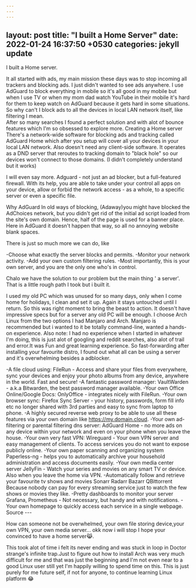 ```yaml
---
---
---
```

layout: post
title:  "I built a Home Server"
date:   2022-01-24 16:37:50 +0530
categories: jekyll update
---

I built a Home server.

It all started with ads, my main mission these days was to stop incoming all trackers and blocking ads. I just didn't wanted to see ads anywhere. I use AdGuard to block everything in mobile so it's all good in my mobile but when I use TV or when my mom dad watch YouTube in their mobile it's hard for them to keep watch on AdGuard because it gets hard in some situations.
So why can't I block ads to all the devices 
in local LAN network itself, like filtering I mean.  
After so many searches I found a perfect solution and with alot of bounce features which I'm so obsessed to explore more.
Creating a Home server 
There's a network-wide software for blocking ads and tracking called AdGuard Home which after you setup will cover all your devices in your local LAN network. Also doesn't need any client-side software. 
It operates as a DND server that reroutes to tracking domain to "black hole" so our devices won't connect to those domains. (I didn't completely understand but it works) 

I will even say more. Adguard - not just an ad blocker, but a full-featured firewall. With its help, you are able to take under your control all apps on your device, allow or forbid the network access - as a whole, to a specific server or even a specific file.

Why AdGuard 
In old ways of blocking, (Adaway)you might have blocked the AdChoices network, but you didn't get rid of the initial ad script loaded from the site's own domain. Hence, half of the page is used for a banner place.
Here in AdGuard it doesn't happen that way, so all no annoying website blank spaces.

There is just so much more we can do, like 

-Choose what exactly the server blocks and permits.
-Monitor your network activity.
-Add your own custom filtering rules.
-Most importantly, this is your own server, and you are the only one who's in control.

Chalo we have the solution to our problem but the main thing ' a server'. That is a little rough path I took but i built it.

I used my old PC which was unused for so many days, only when I come home for holidays, I clean and set it up. Again it stays untouched until I return. 
So this was right moment to bring the beast to action. It doesn't have impressive specs but for a server any old PC will be enough.
I choose Arch Linux from the two options I had Manjaro and Arch. Manjaro is recommended but i wanted to it be totally command-line, wanted a hands-on experience. 
Also note: I had no experience when I started in whatever I'm doing, this is just alot of googling and reddit searches, also alot of trail and error.It was Fun and great learning experience. 
So fast-forwarding after installing your favourite distro, I found out what all can be using a server and it's overwhelming besides a adblocker.

-A file cloud using: FileRun - Access and share your files from everywhere, sync your devices and enjoy your photo albums from any device, anywhere in the world. Fast and secure!
-A fantastic password manager: VaultWarden - a.k.a Bitwarden, the best password manager available.
-Your own Office Online/Google Docs: OnlyOffice - integrates nicely with FileRun.
-Your own browser sync: Firefox Sync Server - your history, passwords, form fill info etc no longer shared with 3rd parties and easy to sync from laptop to phone.
-A highly secured reverse web proxy to be able to use all these features via your own domain like https://my.domain.cloud.
-Your own ad-filtering or parental filtering dns server: AdGuard Home - no more ads on any device within your network and even on your phone when you leave the house.
-Your own very fast VPN: Wireguard - Your own VPN server and easy management of clients. To access services you do not want to expose publicly online.
-Your own paper scanning and organizing system Paperless-ng - helps you to automatically archive your household administration and access documents easily.
-Your own media center server JellyFin - Watch your series and movies on any smart TV or device. Also when you leave the home via VPN.
-Automatically follow and retrieve your favourite tv shows and movies Sonarr Radarr Bazarr QBittorrent Because nobody can pay for every streaming service just to watch the few shows or movies they like.
-Pretty dashboards to monitor your server Grafana, Prometheus - Not necessary, but handy and with notifications.
-Your own homepage to quickly access each service in a single webpage.
Source --- 

How can someone not be overwhelmed, your own file storing device,your own VPN, your own media server... okk now i will stop I hope your convinced to have a home server😹.

This took alot of time i felt its never ending and was stuck in loop in Doctor strange's infinite trap.Just to figure out how to install Arch was very much difficult for me and that was just the beginning and I'm not even near to a good Linux user still yet I'm happily willing to spend time on this. This is just purely for me future self, if not for anyone, to continue learning Linux platform 😂
